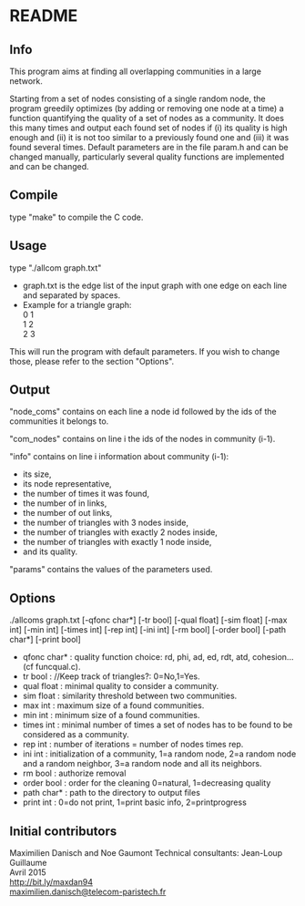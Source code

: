 # README #

## Info ##
This program aims at finding all overlapping communities in a large network.

Starting from a set of nodes consisting of a single random node, the program greedily optimizes (by adding or removing one node at a time) a function quantifying the quality of a set of nodes as a community. It does this many times and output each found set of nodes if (i) its quality is high enough and (ii) it is not too similar to a previously found one and (iii) it was found several times. Default parameters are in the file param.h and can be changed manually, particularly several quality functions are implemented and can be changed.

## Compile ##

type "make" to compile the C code.

## Usage ##

type "./allcom graph.txt"

- graph.txt is the edge list of the input graph with one edge on each line and separated by spaces.
- Example for a triangle graph:  
0 1  
1 2  
2 3  

This will run the program with default parameters.
If you wish to change those, please refer to the section "Options".

## Output ##

"node_coms" contains on each line a node id followed by the ids of the communities it belongs to.

"com_nodes" contains on line i the ids of the nodes in community (i-1).

"info" contains on line i information about community (i-1):
- its size,
- its node representative,
- the number of times it was found,
- the number of in links,
- the number of out links,
- the number of triangles with 3 nodes inside,
- the number of triangles with exactly 2 nodes inside,
- the number of triangles with exactly 1 node inside,
- and its quality.

"params" contains the values of the parameters used.

## Options ##

./allcoms graph.txt [-qfonc char*] [-tr bool] [-qual float] [-sim float] [-max int] [-min int] [-times int] [-rep int] [-ini int] [-rm bool] [-order bool] [-path char*] [-print bool]

- qfonc char* : quality function choice: rd, phi, ad, ed, rdt, atd, cohesion... (cf funcqual.c).
- tr bool : //Keep track of triangles?: 0=No,1=Yes.
- qual float : minimal quality to consider a community.
- sim float : similarity threshold between two communities.
- max int : maximum size of a found communities.
- min int : minimum size of a found communities.
- times int : minimal number of times a set of nodes has to be found to be considered as a community.
- rep int : number of iterations = number of nodes times rep.
- ini int : initialization of a community, 1=a random node, 2=a random node and a random neighbor, 3=a random node and all its neighbors.
- rm bool : authorize removal
- order bool : order for the cleaning 0=natural, 1=decreasing quality
- path char* : path to the directory to output files
- print int : 0=do not print, 1=print basic info, 2=printprogress

## Initial contributors ##

Maximilien Danisch and Noe Gaumont
Technical consultants: Jean-Loup Guillaume  
Avril 2015  
http://bit.ly/maxdan94  
maximilien.danisch@telecom-paristech.fr

